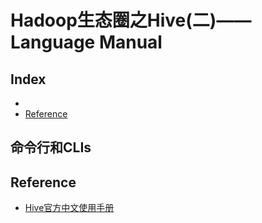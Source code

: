 Hadoop生态圈之Hive(二)——Language Manual
===

Index
---
- [](#)
- [Reference](#Reference)

## 命令行和CLIs
## Reference
- [Hive官方中文使用手册](https://blog.csdn.net/maizi1045/article/details/79455347)
